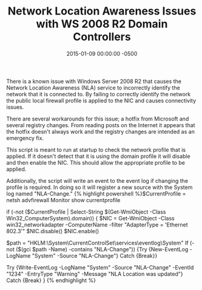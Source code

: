 ﻿---
layout: post
title:  Network Location Awareness Issues with WS 2008 R2 Domain Controllers
date:   2015-01-09 00:00:00 -0500
categories: IT
---






There is a known issue with Windows Server 2008 R2 that causes the Network Location Awareness (NLA) service to incorrectly identify the network that it is connected to. By failing to correctly identify the network the public local firewall profile is applied to the NIC and causes connectivity issues.

There are several workarounds for this issue; a hotfix from Microsoft and several registry changes. From reading posts on the Internet it appears that the hotfix doesn't always work and the registry changes are intended as an emergency fix.

This script is meant to run at startup to check the network profile that is applied. If it doesn't detect that it is using the domain profile it will disable and then enable the NIC. This should allow the appropriate profile to be applied.

Additionally, the script will write an event to the event log if changing the profile is required. In doing so it will register a new source with the System log named "NLA-Change."
{% highlight powershell %}$CurrentProfile = netsh advfirewall Monitor show currentprofile

if (-not ($CurrentProfile | Select-String $(Get-WmiObject -Class Win32_ComputerSystem).domain)) {
$NIC = Get-WmiObject -Class win32_networkadapter -ComputerName -filter "AdapterType = 'Ethernet 802.3'"
$NIC.disable()
$NIC.enable()

$path = "HKLM:\System\CurrentControlSet\services\eventlog\System"
If (-not ($(gci $path -Name) -contains "NLA-Change")) {Try {New-EventLog -LogName "System" -Source "NLA-Change"} Catch {Break}}

Try {Write-EventLog -LogName "System" -Source "NLA-Change" -EventId "1234" -EntryType "Warning" -Message "NLA Location was updated"} Catch {Break}
}
{% endhighlight %}


